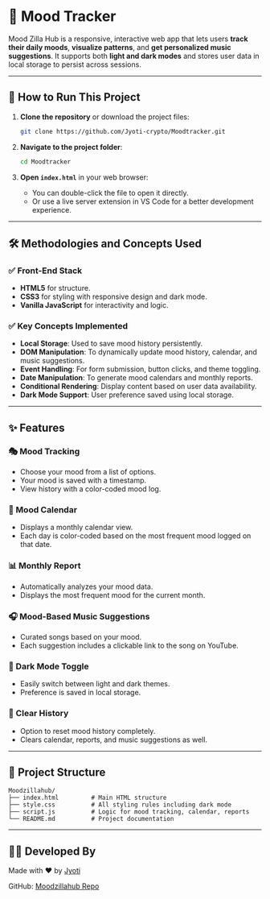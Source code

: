 
# 🌈 Mood Tracker

Mood Zilla Hub is a responsive, interactive web app that lets users **track their daily moods**, **visualize patterns**, and **get personalized music suggestions**. It supports both **light and dark modes** and stores user data in local storage to persist across sessions.

---

## 🚀 How to Run This Project

1. **Clone the repository** or download the project files:
   ```bash
   git clone https://github.com/Jyoti-crypto/Moodtracker.git
   ```

2. **Navigate to the project folder**:
   ```bash
   cd Moodtracker
   ```

3. **Open `index.html`** in your web browser:
   - You can double-click the file to open it directly.
   - Or use a live server extension in VS Code for a better development experience.

---

## 🛠️ Methodologies and Concepts Used

### ✅ Front-End Stack
- **HTML5** for structure.
- **CSS3** for styling with responsive design and dark mode.
- **Vanilla JavaScript** for interactivity and logic.

### ✅ Key Concepts Implemented
- **Local Storage**: Used to save mood history persistently.
- **DOM Manipulation**: To dynamically update mood history, calendar, and music suggestions.
- **Event Handling**: For form submission, button clicks, and theme toggling.
- **Date Manipulation**: To generate mood calendars and monthly reports.
- **Conditional Rendering**: Display content based on user data availability.
- **Dark Mode Support**: User preference saved using local storage.

---

## ✨ Features

### 🎭 Mood Tracking
- Choose your mood from a list of options.
- Your mood is saved with a timestamp.
- View history with a color-coded mood log.

### 📅 Mood Calendar
- Displays a monthly calendar view.
- Each day is color-coded based on the most frequent mood logged on that date.

### 📊 Monthly Report
- Automatically analyzes your mood data.
- Displays the most frequent mood for the current month.

### 🎧 Mood-Based Music Suggestions
- Curated songs based on your mood.
- Each suggestion includes a clickable link to the song on YouTube.

### 🌙 Dark Mode Toggle
- Easily switch between light and dark themes.
- Preference is saved in local storage.

### 🧹 Clear History
- Option to reset mood history completely.
- Clears calendar, reports, and music suggestions as well.

---

## 📁 Project Structure

```
Moodzillahub/
├── index.html         # Main HTML structure
├── style.css          # All styling rules including dark mode
├── script.js          # Logic for mood tracking, calendar, reports
└── README.md          # Project documentation
```

---

## 🧑‍💻 Developed By

Made with ❤️ by [Jyoti](https://github.com/Jyoti-crypto)

GitHub: [Moodzillahub Repo](https://github.com/Jyoti-crypto/Moodzillahub.git)
